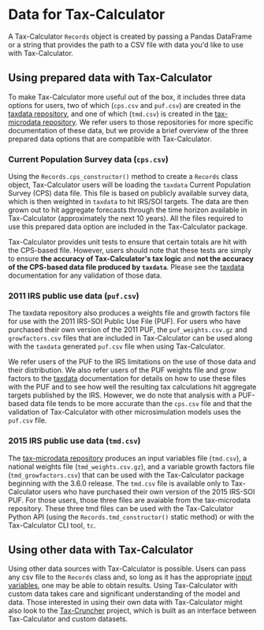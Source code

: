 Data for Tax-Calculator
=======================

A Tax-Calculator `Records` object is created by passing a Pandas
DataFrame or a string that provides the path to a CSV file with data
you'd like to use with Tax-Calculator.


## Using prepared data with Tax-Calculator

To make Tax-Calculator more useful out of the box, it includes three
data options for users, two of which (`cps.csv` and `puf.csv`) are
created in the [taxdata
repository](https://github.com/PSLmodels/taxdata), and one of which
(`tmd.csv`) is created in the [tax-microdata
repository](https://github.com/PSLmodels/tax-microdata-benchmarking).
We refer users to those repositories for more specific documentation
of these data, but we provide a brief overview of the three prepared
data options that are compatible with Tax-Calculator.

### Current Population Survey data (`cps.csv`)

Using the `Records.cps_constructor()` method to create a `Records`
class object, Tax-Calculator users will be loading the `taxdata`
Current Population Survey (CPS) data file.  This file is based on
publicly available survey data, which is then weighted in `taxdata` to
hit IRS/SOI targets.  The data are then grown out to hit aggregate
forecasts through the time horizon available in Tax-Calculator
(approximately the next 10 years).  All the files required to use this
prepared data option are included in the Tax-Calculator package.

Tax-Calculator provides unit tests to ensure that certain totals are
hit with the CPS-based file.  However, users should note that these
tests are simply to ensure **the accuracy of Tax-Calculator's tax
logic** and **not the accuracy of the CPS-based data file produced by
`taxdata`**.  Please see the
[taxdata](https://github.com/PSLmodels/taxdata) documentation for any
validation of those data.

### 2011 IRS public use data (`puf.csv`)

The taxdata repository also produces a weights file and growth
factors file for use with the 2011 IRS-SOI Public Use File (PUF).  For
users who have purchased their own version of the 2011 PUF, the
`puf_weights.csv.gz` and `growfactors.csv` files that are included in
Tax-Calculator can be used along with the `taxdata` generated `puf.csv`
file when using Tax-Calculator.

We refer users of the PUF to the IRS limitations on the use of those
data and their distribution.  We also refer users of the PUF weights
file and grow factors to the
[taxdata](https://github.com/PSLmodels/taxdata) documentation for
details on how to use these files with the PUF and to see how well the
resulting tax calculations hit aggregate targets published by the IRS.
However, we do note that analysis with a PUF-based data file tends to
be more accurate than the `cps.csv` file and that the validation of
Tax-Calculator with other microsimulation models uses the `puf.csv`
file.

### 2015 IRS public use data (`tmd.csv`)

The [tax-microdata
repository](https://github.com/PSLmodels/tax-microdata-benchmarking)
produces an input variables file (`tmd.csv`), a national weights file
(`tmd_weights.csv.gz`), and a variable growth factors file
(`tmd_growfactors.csv`) that can be used with the Tax-Calculator
package beginning with the 3.6.0 release.  The `tmd.csv` file is
available only to Tax-Calculator users who have purchased their own
version of the 2015 IRS-SOI PUF.  For those users, those three files
are avaiable from the tax-microdata repository.  These three tmd files
can be used with the Tax-Calculator Python API (using the 
`Records.tmd_constructor()` static method) or with the Tax-Calculator
CLI tool, `tc`.

## Using other data with Tax-Calculator

Using other data sources with Tax-Calculator is possible.  Users can
pass any csv file to the `Records` class and, so long as it has the
appropriate [input
variables](https://taxcalc.pslmodels.org/guide/input_vars.html), one
may be able to obtain results.  Using Tax-Calculator with custom data
takes care and significant understanding of the model and data.  Those
interested in using their own data with Tax-Calculator might also look
to the [Tax-Cruncher](https://github.com/PSLmodels/Tax-Cruncher)
project, which is built as an interface between Tax-Calculator and
custom datasets.
